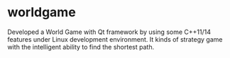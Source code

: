 # worldgame
Developed a World Game with Qt framework by using some C++11/14 features under Linux development environment. It kinds of strategy game with the intelligent ability to find the shortest path.
